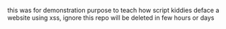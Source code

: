 this was for demonstration purpose to teach how script kiddies deface a website using xss, ignore this repo
will be deleted in few hours or days
